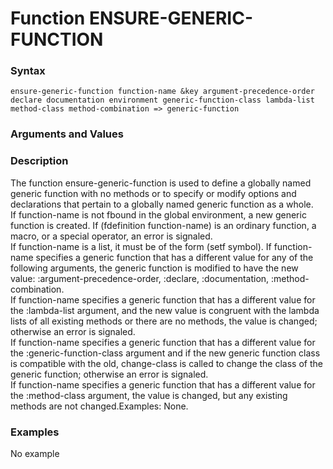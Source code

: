 <!-- Generated on 05/10/2020 by https://github.com/anto2oo/clhs-evolved -->

# Function ENSURE-GENERIC-FUNCTION

### Syntax
`ensure-generic-function function-name &key argument-precedence-order declare documentation environment generic-function-class lambda-list method-class method-combination => generic-function`  


### Arguments and Values


### Description
The function ensure-generic-function is used to define a globally named generic function with no methods or to specify or modify options and declarations that pertain to a globally named generic function as a whole.  
If function-name is not fbound in the global environment, a new generic function is created. If  (fdefinition function-name)  is an ordinary function, a macro, or a special operator, an error is signaled.  
If function-name is a list, it must be of the form (setf symbol). If function-name specifies a generic function that has a different value for any of the following arguments, the generic function is modified to have the new value: :argument-precedence-order, :declare, :documentation, :method-combination.  
If function-name specifies a generic function that has a different value for the :lambda-list argument, and the new value is congruent with the lambda lists of all existing methods or there are no methods, the value is changed; otherwise an error is signaled.  
If function-name specifies a generic function that has a different value for the :generic-function-class argument and if the new generic function class is compatible with the old, change-class is called to change the class of the generic function; otherwise an error is signaled.  
If function-name specifies a generic function that has a different value for the :method-class argument, the value is changed, but any existing methods are not changed.Examples: None.



### Examples
No example  
